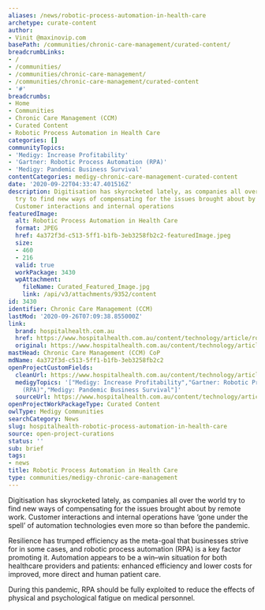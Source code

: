 ```yaml
---
aliases: /news/robotic-process-automation-in-health-care
archetype: curate-content
author:
- Vinit @maxinovip.com
basePath: /communities/chronic-care-management/curated-content/
breadcrumbLinks:
- /
- /communities/
- /communities/chronic-care-management/
- /communities/chronic-care-management/curated-content
- '#'
breadcrumbs:
- Home
- Communities
- Chronic Care Management (CCM)
- Curated Content
- Robotic Process Automation in Health Care
categories: []
communityTopics:
- 'Medigy: Increase Profitability'
- 'Gartner: Robotic Process Automation (RPA)'
- 'Medigy: Pandemic Business Survival'
contentCategories: medigy-chronic-care-management-curated-content
date: '2020-09-22T04:33:47.401516Z'
description: Digitisation has skyrocketed lately, as companies all over the world
  try to find new ways of compensating for the issues brought about by remote work.
  Customer interactions and internal operations
featuredImage:
  alt: Robotic Process Automation in Health Care
  format: JPEG
  href: 4a372f3d-c513-5ff1-b1fb-3eb3258fb2c2-featuredImage.jpeg
  size:
  - 460
  - 216
  valid: true
  workPackage: 3430
  wpAttachment:
    fileName: Curated_Featured_Image.jpg
    link: /api/v3/attachments/9352/content
id: 3430
identifier: Chronic Care Management (CCM)
lastMod: '2020-09-26T07:09:38.855000Z'
link:
  brand: hospitalhealth.com.au
  href: https://www.hospitalhealth.com.au/content/technology/article/robotic-process-automation-in-health-care-292738552#axzz6YfyQt7fQ
  original: https://www.hospitalhealth.com.au/content/technology/article/robotic-process-automation-in-health-care-292738552#axzz6YfyQt7fQ
mastHead: Chronic Care Management (CCM) CoP
mdName: 4a372f3d-c513-5ff1-b1fb-3eb3258fb2c2
openProjectCustomFields:
  cleanUrl: https://www.hospitalhealth.com.au/content/technology/article/robotic-process-automation-in-health-care-292738552#axzz6YfyQt7fQ
  medigyTopics: '["Medigy: Increase Profitability","Gartner: Robotic Process Automation
    (RPA)","Medigy: Pandemic Business Survival"]'
  sourceUrl: https://www.hospitalhealth.com.au/content/technology/article/robotic-process-automation-in-health-care-292738552#axzz6YfyQt7fQ
openProjectWorkPackageType: Curated Content
owlType: Medigy Communities
searchCategory: News
slug: hospitalhealth-robotic-process-automation-in-health-care
source: open-project-curations
status: ''
sub: brief
tags:
- news
title: Robotic Process Automation in Health Care
type: communities/medigy-chronic-care-management
---
```


<p>Digitisation has skyrocketed lately, as companies all over the world try to find new ways of compensating for the issues brought about by remote work. Customer interactions and internal operations have ‘gone under the spell’ of automation technologies even more so than before the pandemic.</p><p>Resilience has trumped efficiency as the meta-goal that businesses strive for in some cases, and robotic process automation (RPA) is a key factor promoting it. Automation appears to be a win–win situation for both healthcare providers and patients: enhanced efficiency and lower costs for improved, more direct and human patient care.</p><p>During this pandemic, RPA should be fully exploited to reduce the effects of physical and psychological fatigue on medical personnel.</p>